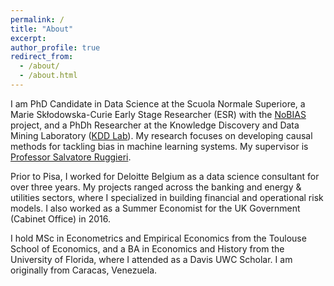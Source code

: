 ```yaml
---
permalink: /
title: "About"
excerpt:
author_profile: true
redirect_from: 
  - /about/
  - /about.html
---
```


I am PhD Candidate in Data Science at the Scuola Normale Superiore, a Marie Skłodowska-Curie Early Stage Researcher (ESR) with the [NoBIAS](https://nobias-project.eu/) project, and a PhDh Researcher at the Knowledge Discovery and Data Mining Laboratory ([KDD Lab](https://kdd.isti.cnr.it/)). My research focuses on developing causal methods for tackling bias in machine learning systems. My supervisor is [Professor Salvatore Ruggieri](http://pages.di.unipi.it/ruggieri/).

Prior to Pisa, I worked for Deloitte Belgium as a data science consultant for over three years. My projects ranged across the banking and energy & utilities sectors, where I specialized in building financial and operational risk models. I also worked as a Summer Economist for the UK Government (Cabinet Office) in 2016.

I hold MSc in Econometrics and Empirical Economics from the Toulouse School of Economics, and a BA in Economics and History from the University of Florida, where I attended as a Davis UWC Scholar. I am originally from Caracas, Venezuela.
